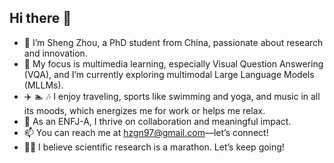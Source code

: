 <!--
**zhousheng97/zhousheng97** is a ✨ _special_ ✨ repository because its `README.md` (this file) appears on your GitHub profile.

Here are some ideas to get you started:

- 🔭 I’m currently working on ...
- 🌱 I’m currently learning ...
- 👯 I’m looking to collaborate on ...
- 🤔 I’m looking for help with ...
- 💬 Ask me about ...
- 📫 How to reach me: ...
- 😄 Pronouns: ...
- ⚡ Fun fact: ...
-->

## Hi there 👋

- 👩 I’m Sheng Zhou, a PhD student from China, passionate about research and innovation.
- 🧐 My focus is multimedia learning, especially Visual Question Answering (VQA), and I’m currently exploring multimodal Large Language Models (MLLMs).
- ✈️ 🏊 🎶 I enjoy traveling, sports like swimming and yoga, and music  in all its moods, which energizes me for work or helps me relax.
- 💬 As an ENFJ-A, I thrive on collaboration and meaningful impact.
- 📫 You can reach me at hzgn97@gmail.com—let’s connect!
- 🏃‍♀️ I believe scientific research is a marathon. Let’s keep going!
